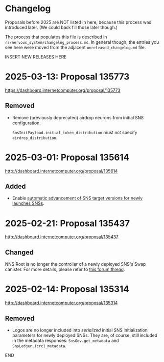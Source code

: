 # Changelog

Proposals before 2025 are NOT listed in here, because this process was
introduced later. (We could back fill those later though.)

The process that populates this file is described in
`rs/nervous_system/changelog_process.md`. In general though, the entries you see
here were moved from the adjacent `unreleased_changelog.md` file.


INSERT NEW RELEASES HERE

# 2025-03-13: Proposal 135773

https://dashboard.internetcomputer.org/proposal/135773

## Removed

* Remove (previously deprecated) airdrop neurons from initial SNS configuration.

  `SnsInitPayload.initial_token_distribution` must not specify `airdrop_distribution`.

# 2025-03-01: Proposal 135614

http://dashboard.internetcomputer.org/proposal/135614

## Added

* Enable [automatic advancement of SNS target versions for newly launches
  SNSs](https://forum.dfinity.org/t/proposal-automatic-sns-target-version-advancement-for-newly-created-snss).


# 2025-02-21: Proposal 135437

http://dashboard.internetcomputer.org/proposal/135437

## Changed

NNS Root is no longer the controller of a newly deployed SNS's Swap canister. For more details,
please refer to [this forum thread](https://forum.dfinity.org/t/making-swap-a-proper-sns-canister/36519?u=aterga).


# 2025-02-14: Proposal 135314

http://dashboard.internetcomputer.org/proposal/135314

## Removed

* Logos are no longer included into *serialized* initial SNS initialization parameters for newly
  deployed SNSs. They are, of course, still included in the metadata responses: 
  `SnsGov.get_metadata` and `SnsLedger.icrc1_metadata`.


END
